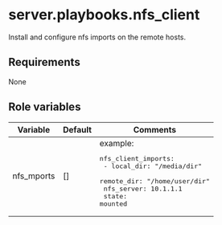 # server.playbooks.nfs_client
Install and configure nfs imports on the remote hosts.

## Requirements
None

## Role variables
| Variable           | Default | Comments                                                                                                                                                     |
|--------------------|---------|--------------------------------------------------------------------------------------------------------------------------------------------------------------|
| nfs_mports         | []      | example: <pre>nfs_client_imports:<br>  - local_dir: "/media/dir"<br>    remote_dir: "/home/user/dir"<br>    nfs_server: 10.1.1.1<br>    state: mounted</pre> |

